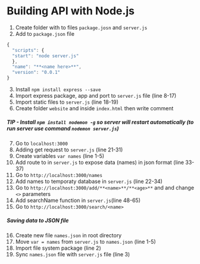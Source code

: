 # Building API with Node.js
1. Create folder with to files `package.josn` and `server.js`
2. Add to `package.json` file
```javascript
{
  "scripts": {
  "start": "node server.js"
  },
  "name": "**<name here>**",
  "version": "0.0.1"
}
```
3. Install `npm install express --save`
4. Import express package, app and port to `server.js` file (line 8-17)
5. Import static files to `server.js` (line 18-19)
6. Create folder `website` and inside `index.html` then write comment
##### TIP - Install `npm install nodemon -g` so server will restart automatically (to run server use command `nodemon server.js`)
7. Go to `localhost:3000`
8. Adding get request to `server.js` (line 21-31)
9. Create variables `var names` (line 1-5)
10. Add route to in `server.js` to expose data (names) in json format (line 33-37)
11. Go to `http://localhost:3000/names`
12. Add names to temporaty database in `server.js` (line 22-34)
13. Go to `http://localhost:3000/add/**<name>**/**<age>**` and and change `<>` parameters
14. Add searchName function in `server.js`(line 48-65)
15. Go to `http://localhost:3000/search/<name>`
##### Saving data to JSON file
16. Create new file `names.json` in root directory
17. Move `var = names` from `server.js` to `names.json` (line 1-5)
18. Import file system package (line 2)
19. Sync `names.json` file with `server.js` file (line 3)